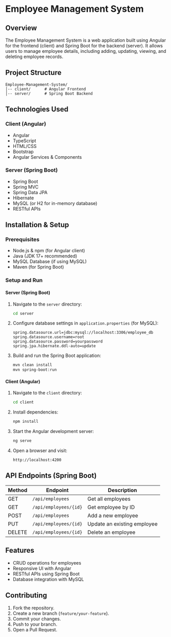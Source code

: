 # Employee Management System

## Overview
The Employee Management System is a web application built using Angular for the frontend (client) and Spring Boot for the backend (server). It allows users to manage employee details, including adding, updating, viewing, and deleting employee records.

## Project Structure
```
Employee-Management-System/
│-- client/      # Angular Frontend
│-- server/      # Spring Boot Backend
```

## Technologies Used
### Client (Angular)
- Angular
- TypeScript
- HTML/CSS
- Bootstrap 
- Angular Services & Components

### Server (Spring Boot)
- Spring Boot
- Spring MVC
- Spring Data JPA
- Hibernate
- MySQL (or H2 for in-memory database)
- RESTful APIs

## Installation & Setup
### Prerequisites
- Node.js & npm (for Angular client)
- Java (JDK 17+ recommended)
- MySQL Database (if using MySQL)
- Maven (for Spring Boot)

### Setup and Run
#### Server (Spring Boot)
1. Navigate to the `server` directory:
   ```sh
   cd server
   ```
2. Configure database settings in `application.properties` (for MySQL):
   ```properties
   spring.datasource.url=jdbc:mysql://localhost:3306/employee_db
   spring.datasource.username=root
   spring.datasource.password=yourpassword
   spring.jpa.hibernate.ddl-auto=update
   ```
3. Build and run the Spring Boot application:
   ```sh
   mvn clean install
   mvn spring-boot:run
   ```

#### Client (Angular)
1. Navigate to the `client` directory:
   ```sh
   cd client
   ```
2. Install dependencies:
   ```sh
   npm install
   ```
3. Start the Angular development server:
   ```sh
   ng serve
   ```
4. Open a browser and visit:
   ```
   http://localhost:4200
   ```

## API Endpoints (Spring Boot)
| Method | Endpoint | Description |
|--------|---------|-------------|
| GET | `/api/employees` | Get all employees |
| GET | `/api/employees/{id}` | Get employee by ID |
| POST | `/api/employees` | Add a new employee |
| PUT | `/api/employees/{id}` | Update an existing employee |
| DELETE | `/api/employees/{id}` | Delete an employee |

## Features
- CRUD operations for employees
- Responsive UI with Angular
- RESTful APIs using Spring Boot
- Database integration with MySQL

## Contributing
1. Fork the repository.
2. Create a new branch (`feature/your-feature`).
3. Commit your changes.
4. Push to your branch.
5. Open a Pull Request.



